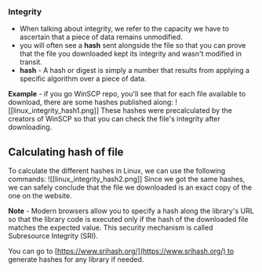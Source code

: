 ### Integrity
- When talking about integrity, we refer to the capacity we have to ascertain that a piece of data remains unmodified.
- you will often see a **hash** sent alongside the file so that you can prove that the file you downloaded kept its integrity and wasn't modified in transit.
- **hash** - A hash or digest is simply a number that results from applying a specific algorithm over a piece of data.

**Example** - 
if you go WinSCP repo, you'll see that for each file available to download, there are some hashes published along:
![[linux_integrity_hash1.png]]
These hashes were precalculated by the creators of WinSCP so that you can check the file's integrity after downloading.

## Calculating hash of file
To calculate the different hashes in Linux, we can use the following commands:
![[linux_integrity_hash2.png]]
Since we got the same hashes, we can safely conclude that the file we downloaded is an exact copy of the one on the website.

**Note** - Modern browsers allow you to specify a hash along the library's URL so that the library code is executed only if the hash of the downloaded file matches the expected value. This security mechanism is called Subresource Integrity (SRI).

You can go to [https://www.srihash.org/](https://www.srihash.org/) to generate hashes for any library if needed.